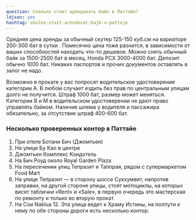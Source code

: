 ```yaml
---
question: Сколько стоит арендовать байк в Паттайе?
ldjson: yes
hashtag: skolko-stoit-arendovat-bajk-v-pattaje
---
```


 Средняя цена аренды за обычный скутер 125-150 куб.см на вариаторе 200-300 бат в сутки . Помесячно цена тоже разнится, в зависимости от ваших способностей находить что-то дешевое. Можно снять обычный байк за 1500-2500 бат в месяц, Honda PCX 3000-4000 бат. Депозит обычно 1000 бат. Никаких паспортов и прочих документов оставлять в залог не надо.

 Возможно в прокате у вас попросят водительское удостоверение категории А. В любом случает ездить без прав по центральным улицам долго не получится. Штраф 1000 бат, размер может меняться. Категории В и М в водительском удостоверении не дают право управлять байком. Наличие шлема у водителя и пассажира обязательно, за отсутствие штраф 400-600 бат.

### Несколько проверенных контор в Паттайе  
  
1. При отеле Ботани Бич (Джомтьен)   
2. На улице Бу Као в центре  
3. Джомтьен Комплекс Кондотель   
4. На Бич Роуд около Royal Garden Plaza   
5. На пересечении улиц Тепразит и Таппрая, рядом с супермаркетом Food Mart   
6. На улице Тепразит — в сторону шоссе Сукхумвит, напротив заправки, на другой стороне улицы, стоят мотоциклы, на которых висят таблички «Rent» и «Sale», в первую очередь это мастерская по ремонту и только во вторую прокат.   
7. На Сои Naklua 12. Эта улица ведет к Храму Истины, на полпути к нему по обе стороны дороги есть несколько контор.
